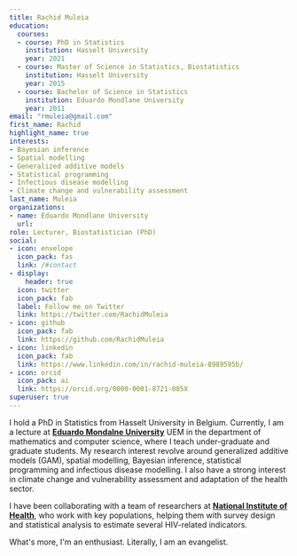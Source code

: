 ```yaml
---
title: Rachid Muleia 
education:
  courses:
  - course: PhD in Statistics
    institution: Hasselt University
    year: 2021
  - course: Master of Science in Statistics, Biostatistics
    institution: Hasselt University
    year: 2015
  - course: Bachelor of Science in Statistics
    institution: Eduardo Mondlane University
    year: 2011
email: "rmuleia@gmail.com"
first_name: Rachid
highlight_name: true
interests:
- Bayesian inference
- Spatial modelling
- Generalized additive models
- Statistical programming
- Infectious disease modelling
- Climate change and vulnerability assessment
last_name: Muleia
organizations:
- name: Eduardo Mondlane University
  url: 
role: Lecturer, Biostatistician (PhD)
social:
- icon: envelope
  icon_pack: fas
  link: /#contact
- display:
    header: true
  icon: twitter
  icon_pack: fab
  label: Follow me on Twitter
  link: https://twitter.com/RachidMuleia
- icon: github
  icon_pack: fab
  link: https://github.com/RachidMuleia
- icon: linkedin
  icon_pack: fab
  link: https://www.linkedin.com/in/rachid-muleia-8989595b/
- icon: orcid
  icon_pack: ai
  link: https://orcid.org/0000-0001-8721-085X
superuser: true
---
```

<div style="text-align: left"> 

I hold a PhD in Statistics from Hasselt University in Belgium. Currently, I am a lecture at [**Eduardo Mondalne University**](https://www.uem.mz) UEM in the department of mathematics and computer science, where I teach under-graduate and graduate students. My research interest revolve around generalized additive models (GAM), spatial modelling, Bayesian inference, statistical programming and infectious disease modelling. I also have a strong interest in climate change and vulnerability assessment and adaptation of the health sector. 

I have been collaborating with a team of researchers at [**National Institute of Health**](https://ins.gov.mz/), who work with key populations, helping them with survey design and statistical analysis to estimate several HIV-related indicators. 


What's more, I'm  an <i class="fab fa-r-project" aria-hidden="true" style="color:#035AA6"></i> enthusiast. Literally, I am an <i class="fab fa-r-project" aria-hidden="true" style="color:#035AA6"></i> evangelist. 

</div>



